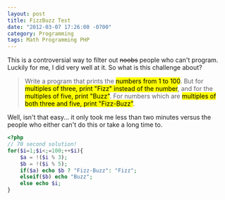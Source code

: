 ```yaml
---
layout: post
title: FizzBuzz Test
date: "2012-03-07 17:26:00 -0700"
category: Programming
tags: Math Programming PHP
---
```

This is a controversial way to filter out ~~noobs~~ people who can't program. Luckily for me, I did very well at it. So what is this challenge about?

> Write a program that prints the <mark>numbers from 1 to 100</mark>. But for <mark>multiples of three, print "Fizz" instead of the number</mark>, and for the <mark>multiples of five, print "Buzz"</mark>. For numbers which are <mark>multiples of both three and five, print "Fizz-Buzz"</mark>.

Well, isn't that easy... it only took me less than two minutes versus the people who either can't do this or take a long time to.

```php
<?php
// 70 second solution!
for($i=1;$i<;=100;++$i){
	$a = !($i % 3);
	$b = !($i % 5);
	if($a) echo $b ? "Fizz-Buzz": "Fizz";
	elseif($b) echo "Buzz";
	else echo $i;
}
```
